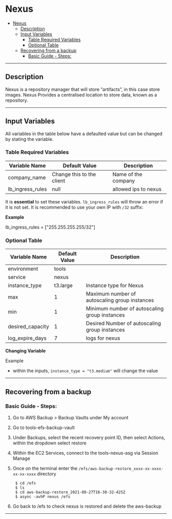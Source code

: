 # Nexus

- [Nexus](#nexus)
	- [Description](#description)
	- [Input Variables](#input-variables)
		- [Table Required Variables](#table-required-variables)
		- [Optional Table](#optional-table)
	- [Recovering from a backup](#recovering-from-a-backup)
		- [Basic Guide - Steps:](#basic-guide---steps)

___
## Description
Nexus is a repository manager that will store “artifacts”, in this case store images. Nexus Provides a centralised location to store data, known as a repository.  
____

## Input Variables

All variables in the table below have a defaulted value but can be changed by stating the variable.

### Table Required Variables

| Variable Name    | Default Value             | Description          |
| ---------------- | ------------------------- | -------------------- |
| company_name     | Change this to the client | Name of the company  |
| lb_ingress_rules | null                      | allowed ips to nexus |

It is **essential** to set these variables. `lb_ingress_rules` will throw an error if it is not set. It is recommended to use your own IP with `/32` suffix:

__Example__

lb_ingress_rules = ["255.255.255.255/32"]


### Optional Table 
| Variable Name    | Default Value | Description                                   |
| ---------------- | ------------- | --------------------------------------------- |
| environment      | tools         |                                               |
| service          | nexus         |                                               |
| instance_type    | t3.large      | Instance type for Nexus                       |
| max              | 1             | Maximum number of autoscaling group instances |
| min              | 1             | Minimum number of autoscaling group instances |
| desired_capacity | 1             | Desired Number of autoscaling group instances |
| log_expire_days  | 7             | logs for nexus                                |



__Changing Variable__


Example
 - within the inputs, `instance_type = "t3.medium"` will change the value
____

## Recovering from a backup 


### Basic Guide - Steps:
1. Go to AWS Backup > Backup Vaults under My account

2. Go to tools-efs-backup-vault 

3. Under Backups, select the recent recovery point ID, then select Actions, within the dropdown select restore

4. Within the EC2 Services, connect to the tools-nexus-asg via Session Manage

5. Once on the terminal enter the `/efs/aws-backup-restore_xxxx-xx-xxxx-xx-xx-xxxx` directory  


		$ cd /efs
		$ ls
		$ cd aws-backup-restore_2021-08-27T16-38-32-425Z
		$ async -avhP nexus /efs

6. Go back to /efs to check nexus is restored and delete the aws-backup

___

